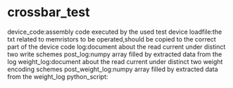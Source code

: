 # crossbar_test
device_code:assembly code executed by the used test device
loadfile:the txt related to memristors to be operated,should be copied to the correct part of the device code
log:document about the read current under distinct two write schemes
post_log:numpy array filled by extracted data from the log
weight_log:document about the read current under distinct two weight encoding schemes
post_weight_log:numpy array filled by extracted data from the weight_log
python_script:
